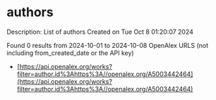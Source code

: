 # authors
Description: List of authors
Created on Tue Oct  8 01:20:07 2024

Found 0 results from 2024-10-01 to 2024-10-08
OpenAlex URLS (not including from_created_date or the API key)
- [https://api.openalex.org/works?filter=author.id%3Ahttps%3A//openalex.org/A5003442464](https://api.openalex.org/works?filter=author.id%3Ahttps%3A//openalex.org/A5003442464)

